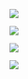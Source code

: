 ![](https://i.imgur.com/MNvALp6.jpg)

![](http://media.virbcdn.com/cdn_images/resize_1600x1600/3e/0f30e1dc0180614a-cottage04a.jpg)

![](https://i.pinimg.com/564x/d4/15/7b/d4157bc52594c4d90579657c406cf743.jpg)

![](https://i.pinimg.com/564x/bf/9e/88/bf9e88c27f804a7986aa9cbf70d6240b.jpg)

